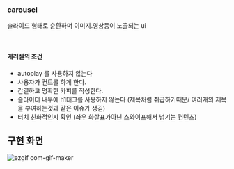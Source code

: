 ### carousel

슬라이드 형태로 순환하며 이미지.영상등이 노출되는 ui

<br>

#### 케러셀의 조건

- autoplay 를 사용하지 않는다
- 사용자가 컨트롤 하게 한다.
- 간결하고 명확한 카피를 작성한다.
- 슬라이더 내부에 h1태그를 사용하지 않는다 (제목처럼 취급하기때문/ 여러개의 제목을 부여하는것과 같은 이슈가 생김)
- 터치 친화적인지 확인 (좌우 화살표가아닌 스와이프해서 넘기는 컨텐츠)


## 구현 화면 
![ezgif com-gif-maker](https://user-images.githubusercontent.com/73993670/156994541-04412a78-8ae5-439a-9379-d9a69c473e4d.gif)
